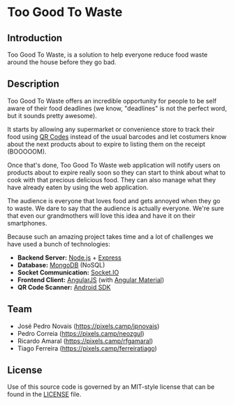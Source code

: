 # Too Good To Waste

## Introduction

Too Good To Waste, is a solution to help everyone reduce food waste around the house before they go bad.

## Description

Too Good To Waste offers an incredible opportunity for people to be self aware of their food deadlines (we know, "deadlines" is not the perfect word, but it sounds pretty awesome).

It starts by allowing any supermarket or convenience store to track their food using [QR Codes](https://en.wikipedia.org/wiki/QR_code) instead of the usual barcodes and let costumers know about the next products about to expire to listing them on the receipt (BOOOOOM).

Once that's done, Too Good To Waste web application will notify users on products about to expire really soon so they can start to think about what to cook with that precious delicious food. They can also manage what they have already eaten by using the web application.

The audience is everyone that loves food and gets annoyed when they go to waste. We dare to say that the audience is actually everyone. We're sure that even our grandmothers will love this idea and have it on their smartphones.

Because such an amazing project takes time and a lot of challenges we have used a bunch of technologies:

 * **Backend Server:** [Node.js](https://nodejs.org/) + [Express](https://expressjs.com/)
 * **Database:** [MongoDB](https://www.mongodb.com/) (NoSQL)
 * **Socket Communication:** [Socket.IO](https://socket.io/)
 * **Frontend Client:** [AngularJS](https://angularjs.org/) (with [Angular Material](https://material.angularjs.org/))
 * **QR Code Scanner:** [Android SDK](https://developer.android.com/)

## Team

* José Pedro Novais (https://pixels.camp/jpnovais)
* Pedro Correia (https://pixels.camp/neozgul)
* Ricardo Amaral (https://pixels.camp/rfgamaral)
* Tiago Ferreira (https://pixels.camp/ferreiratiago)

## License

Use of this source code is governed by an MIT-style license that can be found in the [LICENSE](LICENSE) file.
